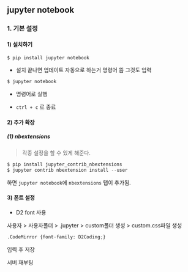 ## jupyter notebook

### 1. 기본 설정

#### 1) 설치하기

```powershell
$ pip install jupyter notebook
```

* 설치 끝나면 업데이트 자동으로 하는거 명령어 뜸 그것도 입력

```powershell
$ jupyter notebook
```

* 명령어로 실행

* `ctrl + c` 로 종료

#### 2) 추가 확장

##### (1) nbextensions

> 각종 설정을 할 수 있게 해준다.

```powershell
$ pip install jupyter_contrib_nbextensions
$ jupyter contrib nbextension install --user
```

하면 `jupyter notebook`에 `nbextensions` 탭이 추가됨.

#### 3) 폰트 설정

* D2 font 사용

사용자 > 사용자폴더 > .jupyter > custom폴더 생성 > custom.css파일 생성

```python
.CodeMirror {font-family: D2Coding;}
```

입력 후 저장

서버 재부팅